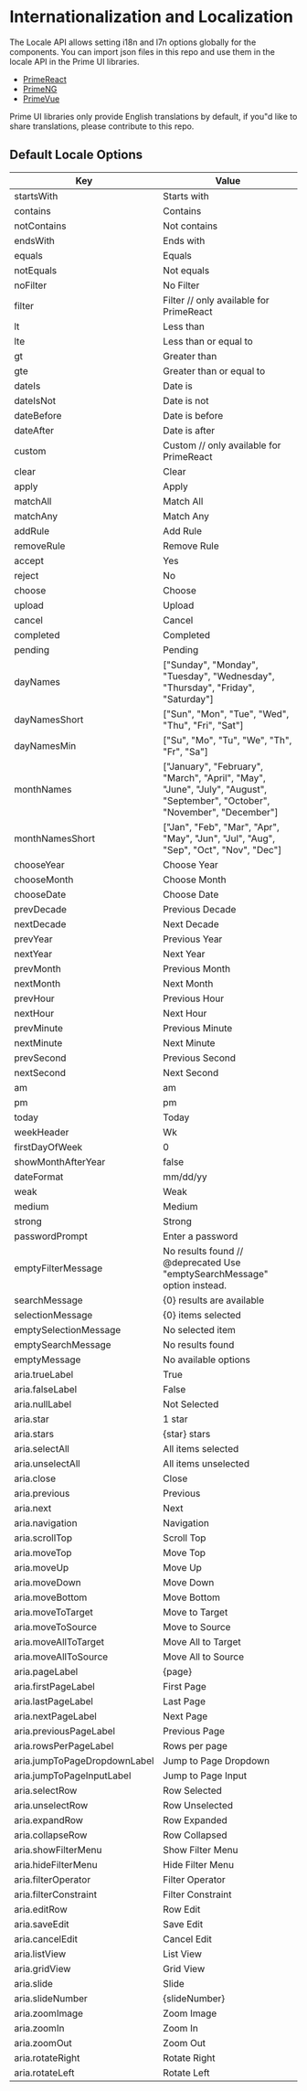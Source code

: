 # Internationalization and Localization

The Locale API allows setting i18n and l7n options globally for the components. You can import json files in this repo and use them in the locale API in the Prime UI libraries.

- [PrimeReact](https://primefaces.org/primereact/locale/)
- [PrimeNG](https://primefaces.org/primeng/i18n)
- [PrimeVue](https://primevue.org/configuration/#locale)

Prime UI libraries only provide English translations by default, if you"d like to share translations, please contribute to this repo.

## Default Locale Options

| Key |	Value
| --- | ---
| startsWith | Starts with
| contains | Contains
| notContains | Not contains
| endsWith | Ends with
| equals | Equals
| notEquals | Not equals
| noFilter | No Filter
| filter | Filter // only available for PrimeReact
| lt | Less than
| lte | Less than or equal to
| gt | Greater than
| gte | Greater than or equal to
| dateIs | Date is
| dateIsNot | Date is not
| dateBefore | Date is before
| dateAfter | Date is after
| custom | Custom  // only available for PrimeReact
| clear | Clear
| apply | Apply
| matchAll | Match All
| matchAny | Match Any
| addRule | Add Rule
| removeRule | Remove Rule
| accept | Yes
| reject | No
| choose | Choose
| upload | Upload
| cancel | Cancel
| completed | Completed
| pending | Pending
| dayNames | ["Sunday", "Monday", "Tuesday", "Wednesday", "Thursday", "Friday", "Saturday"]
| dayNamesShort | ["Sun", "Mon", "Tue", "Wed", "Thu", "Fri", "Sat"]
| dayNamesMin | ["Su", "Mo", "Tu", "We", "Th", "Fr", "Sa"]
| monthNames | ["January", "February", "March", "April", "May", "June", "July", "August", "September", "October", "November", "December"]
| monthNamesShort | ["Jan", "Feb", "Mar", "Apr", "May", "Jun", "Jul", "Aug", "Sep", "Oct", "Nov", "Dec"]
| chooseYear | Choose Year
| chooseMonth | Choose Month
| chooseDate | Choose Date
| prevDecade | Previous Decade
| nextDecade | Next Decade
| prevYear | Previous Year
| nextYear | Next Year
| prevMonth | Previous Month
| nextMonth | Next Month
| prevHour | Previous Hour
| nextHour | Next Hour
| prevMinute | Previous Minute
| nextMinute | Next Minute
| prevSecond | Previous Second
| nextSecond | Next Second
| am | am
| pm | pm
| today | Today
| weekHeader | Wk
| firstDayOfWeek | 0
| showMonthAfterYear | false
| dateFormat | mm/dd/yy
| weak | Weak
| medium | Medium
| strong | Strong
| passwordPrompt | Enter a password
| emptyFilterMessage | No results found // @deprecated Use "emptySearchMessage" option instead.
| searchMessage | {0} results are available
| selectionMessage | {0} items selected
| emptySelectionMessage | No selected item
| emptySearchMessage | No results found
| emptyMessage | No available options
| aria.trueLabel | True
| aria.falseLabel | False
| aria.nullLabel | Not Selected
| aria.star | 1 star
| aria.stars | {star} stars
| aria.selectAll | All items selected
| aria.unselectAll | All items unselected
| aria.close | Close
| aria.previous | Previous
| aria.next | Next
| aria.navigation | Navigation
| aria.scrollTop | Scroll Top
| aria.moveTop | Move Top
| aria.moveUp | Move Up
| aria.moveDown | Move Down
| aria.moveBottom | Move Bottom
| aria.moveToTarget | Move to Target
| aria.moveToSource | Move to Source
| aria.moveAllToTarget | Move All to Target
| aria.moveAllToSource | Move All to Source
| aria.pageLabel | {page}
| aria.firstPageLabel | First Page
| aria.lastPageLabel | Last Page
| aria.nextPageLabel | Next Page
| aria.previousPageLabel | Previous Page
| aria.rowsPerPageLabel | Rows per page
| aria.jumpToPageDropdownLabel | Jump to Page Dropdown
| aria.jumpToPageInputLabel | Jump to Page Input
| aria.selectRow | Row Selected
| aria.unselectRow | Row Unselected
| aria.expandRow | Row Expanded
| aria.collapseRow | Row Collapsed
| aria.showFilterMenu | Show Filter Menu
| aria.hideFilterMenu | Hide Filter Menu
| aria.filterOperator | Filter Operator
| aria.filterConstraint | Filter Constraint
| aria.editRow | Row Edit
| aria.saveEdit | Save Edit
| aria.cancelEdit | Cancel Edit
| aria.listView | List View
| aria.gridView | Grid View
| aria.slide | Slide
| aria.slideNumber | {slideNumber}
| aria.zoomImage | Zoom Image
| aria.zoomIn | Zoom In
| aria.zoomOut | Zoom Out
| aria.rotateRight | Rotate Right
| aria.rotateLeft | Rotate Left
